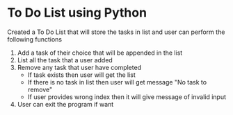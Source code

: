 # To Do List using Python
Created a To Do List that will store the tasks in list and user can perform the following functions
1. Add a task of their choice that will be appended in the list
2. List all the task that a user added
3. Remove any task that user have completed
    - If task exists then user will get the list
    - If there is no task in list then user will get message "No task to remove"
    - If user provides wrong index then it will give message of invalid input
4. User can exit the program if want